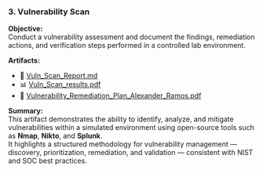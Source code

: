 ### 3. Vulnerability Scan

**Objective:**  
Conduct a vulnerability assessment and document the findings, remediation actions, and verification steps performed in a controlled lab environment.

**Artifacts:**  
- 📄 [Vuln_Scan_Report.md](./Vulnerability-Scan/Vuln_Scan_Report.md)  
- 📊 [Vuln_Scan_results.pdf](./Vulnerability-Scan/Vuln_Scan_results.pdf)  
- 🧾 [Vulnerability_Remediation_Plan_Alexander_Ramos.pdf](./Vulnerability-Scan/Vulnerability_Remediation_Plan_Alexander_Ramos.pdf)

**Summary:**  
This artifact demonstrates the ability to identify, analyze, and mitigate vulnerabilities within a simulated environment using open-source tools such as **Nmap**, **Nikto**, and **Splunk**.  
It highlights a structured methodology for vulnerability management — discovery, prioritization, remediation, and validation — consistent with NIST and SOC best practices.
